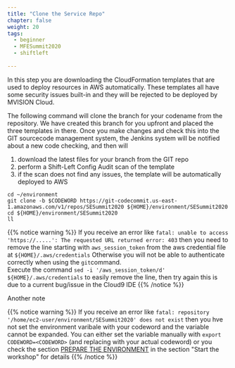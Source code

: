 ```yaml
---
title: "Clone the Service Repo"
chapter: false
weight: 20
tags:
  - beginner
  - MFESummit2020
  - shiftleft
  
---
```


In this step you are downloading the CloudFormation templates that are used to deploy resources in AWS automatically.
These templates all have some security issues built-in and they will be rejected to be deployed by MVISION Cloud.

The following command will clone the branch for your codename from the repository. We have created this branch for you upfront and placed the three templates in there. Once you make changes and check this into the GIT sourcecode management system, the Jenkins system will be notified about a new code checking, and then will 
1. download the latest files for your branch from the GIT repo
1. perform a Shift-Left Config Audit scan of the template
1. if the scan does not find any issues, the template will be automatically deployed to AWS

```
cd ~/environment
git clone -b $CODEWORD https://git-codecommit.us-east-1.amazonaws.com/v1/repos/SESummit2020 ${HOME}/environment/SESummit2020
cd ${HOME}/environment/SESummit2020
ll

```

{{% notice warning %}}
If you receive an error like `fatal: unable to access 'https://.....': The requested URL returned error: 403` then you need to remove the line starting with `aws_session_token` from the aws credential file at `${HOME}/.aws/credentials`
Otherwise you will not be able to authenticate correctly when using the `git`command.   
Execute the command `sed -i '/aws_session_token/d' ${HOME}/.aws/credentials` to easily remove the line, then try again
this is due to a current bug/issue in the Cloud9 IDE
{{% /notice %}}

Another note

{{% notice warning %}}
If you receive an error like `fatal: repository '/home/ec2-user/environment/SESummit2020' does not exist` then you hve not set the environment varibale with your codeword and the variable cannot be expanded. You can either set the variable manually with `export CODEWORD=<CODEWORD>` (and replacing <CODEWORD> with your actual codeword) or you check the section [PREPARE THE ENVIRONMENT](/020_prerequisites/environment) in the section "Start the workshop" for details
{{% /notice %}}
